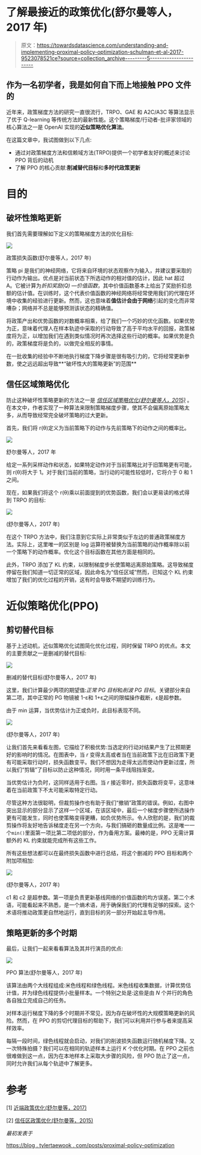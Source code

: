 # 了解最接近的政策优化(舒尔曼等人，2017 年)

> 原文：<https://towardsdatascience.com/understanding-and-implementing-proximal-policy-optimization-schulman-et-al-2017-9523078521ce?source=collection_archive---------5----------------------->

## 作为一名初学者，我是如何自下而上地接触 PPO 文件的

近年来，政策梯度方法的研究一直很流行，TRPO、GAE 和 A2C/A3C 等算法显示了优于 Q-learning 等传统方法的最新性能。这个策略梯度/行动者-批评家领域的核心算法之一是 OpenAI 实现的**近似策略优化算法**。

在这篇文章中，我试图做到以下几点:

*   通过对政策梯度方法和信赖域方法(TRPO)提供一个初学者友好的概述来讨论 PPO 背后的动机
*   了解 PPO 的核心贡献:**削减替代目标**和**多时代政策更新**

# 目的

## 破坏性策略更新

我们首先需要理解如下定义的策略梯度方法的优化目标:

![](img/dfaed1a30f0dd4b7d3b1c65abea37968.png)

政策损失函数(舒尔曼等人，2017 年)

策略 pi 是我们的神经网络，它将来自环境的状态观察作为输入，并建议要采取的行动作为输出。优点是对当前状态下所选动作的相对值的估计，因此 hat 超过 A。它被计算为*折扣奖励(Q) —价值函数*，其中价值函数基本上给出了奖励折扣总额的估计值。在训练时，这个代表价值函数的神经网络将经常使用我们的代理在环境中收集的经验进行更新。然而，这也意味着**值估计会由于网络**引起的变化而非常嘈杂；网络并不总是能够预测该状态的精确值。

将政策产出和优势函数的对数概率相乘，给了我们一个巧妙的优化函数。如果优势为正，意味着代理人在样本轨迹中采取的行动导致了高于平均水平的回报，政策梯度将为正，以增加我们在遇到类似情况时再次选择这些行动的概率。如果优势是负的，政策梯度将是负的，以做完全相反的事情。

在一批收集的经验中不断地执行梯度下降步骤是很有吸引力的，它将经常更新参数，使之远远超出导致**“破坏性大的策略更新”的范围**

## 信任区域策略优化

防止这种破坏性策略更新的方法之一是 [*信任区域策略优化(舒尔曼等人，2015)*](https://arxiv.org/abs/1502.05477) 。在本文中，作者实现了一种算法来限制策略梯度步骤，使其不会偏离原始策略太多，从而导致经常完全破坏策略的过大更新。

首先，我们将 r(θ)定义为当前策略下的动作与先前策略下的动作之间的概率比。

![](img/ac98cd7c8672b3929ea9bb5225fd73ad.png)

舒尔曼等人，2017 年

给定一系列采样动作和状态，如果特定动作对于当前策略比对于旧策略更有可能，则 r(θ)将大于 1。对于我们当前的策略，当行动的可能性较低时，它将介于 0 和 1 之间。

现在，如果我们将这个 r(θ)乘以前面提到的优势函数，我们会以更易读的格式得到 TRPO 的目标:

![](img/ef63490c1d0dbda3fc3098d0a79ef02f.png)

(舒尔曼等人，2017 年)

在这个 TRPO 方法中，我们注意到它实际上非常类似于左边的普通政策梯度方法。实际上，这里唯一的区别是 log 运算符被替换为当前策略的动作概率除以前一个策略下的动作概率。优化这个目标函数在其他方面是相同的。

此外，TRPO 添加了 KL 约束，以限制梯度步长使策略远离原始策略。这导致梯度停留在我们知道一切正常的区域，因此命名为“信任区域”然而，已知这个 KL 约束增加了我们的优化过程的开销，这有时会导致不期望的训练行为。

# 近似策略优化(PPO)

## 剪切替代目标

基于上述动机，近似策略优化试图简化优化过程，同时保留 TRPO 的优点。本文的主要贡献之一是删减的替代目标:

![](img/d9578191ac51bef976a0c35fb492a5ce.png)

删减的替代目标(舒尔曼等人，2017 年)

这里，我们计算最少两项的期望值:*正常 PG 目标*和*削波 PG 目标*。关键部分来自第二项，其中正常的 PG 物镜被 1-ε和 1+ε之间的限幅操作截断，ε是超参数。

由于 min 运算，当优势估计为正或负时，此目标表现不同。

![](img/3456d229ac649660487bb53e0e1d1375.png)

(舒尔曼等人，2017 年)

让我们首先来看看左图，它描绘了积极优势:当选定的行动对结果产生了比预期更好的影响时的情况。在图表中，当 *r* 变得太高或者当在当前政策下比在旧政策下更有可能采取行动时，损失函数变平。我们不想因为走得太远而使动作更新过度，所以我们“剪辑”了目标以防止这种情况，同时用一条平线阻挡渐变。

当优势估计为负时，这同样适用于右图。当 *r* 接近零时，损失函数将变平，这意味着在当前政策下不太可能采取特定行动。

尽管这种方法很聪明，但裁剪操作也有助于我们“撤销”政策的错误。例如，右图中突出显示的部分显示了这样一个区域，在该区域中，最后一个梯度步骤使所选操作更有可能发生，同时也使策略变得更糟，如负优势所示。令人欣慰的是，我们的裁剪操作将友好地告诉梯度走在另一个方向，与我们搞砸的数量成比例。这是唯一一个`min()`里面第一项比第二项低的部分，作为备用方案。最棒的是，PPO 无需计算额外的 KL 约束就能完成所有这些工作。

所有这些想法都可以在最终损失函数中进行总结，将这个删减的 PPO 目标和两个附加项相加:

![](img/6b8aea292bf9eff5740f5f9ecddd4ee3.png)

(舒尔曼等人，2017 年)

c1 和 c2 是超参数。第一项是负责更新基线网络的价值函数的均方误差。第二个术语，可能看起来不熟悉，是一个熵术语，用于确保我们的代理有足够的探索。这个术语将推动政策更自然地运行，直到目标的另一部分开始起主导作用。

## 策略更新的多个时期

最后，让我们一起来看看算法及其并行演员的优点:

![](img/2137c20ad7cf293d5e37eeec8ee9ee91.png)

PPO 算法(舒尔曼等人，2017 年)

该算法由两个大线程组成:米色线程和绿色线程。米色线程收集数据，计算优势估计值，并为绿色线程提供小批量样本。一个特别之处是:这些是由 *N* 个并行的角色各自独立完成自己的任务。

对样本运行梯度下降的多个时期并不常见，因为存在破坏性的大规模策略更新的风险。然而，在 PPO 的剪切代理目标的帮助下，我们可以利用并行参与者来提高采样效率。

每隔一段时间，绿色线程就会启动，对我们的削波损失函数运行随机梯度下降。又一次特殊拍摄？我们可以在相同的轨迹样本上运行 *K* 个优化时期。在 PPO 之前也很难做到这一点，因为在本地样本上采取大步骤的风险，但 PPO 防止了这一点，同时允许我们从每个轨迹中了解更多。

# 参考

[1] [近端政策优化(舒尔曼等，2017)](https://arxiv.org/abs/1707.06347)

[2] [信任区政策优化(舒尔曼等，2015)](https://arxiv.org/abs/1502.05477)

*最初发表于*

[https://blog . tylertaewook . com/posts/proximal-policy-optimization](https://blog.tylertaewook.com/posts/proximal-policy-optimization)